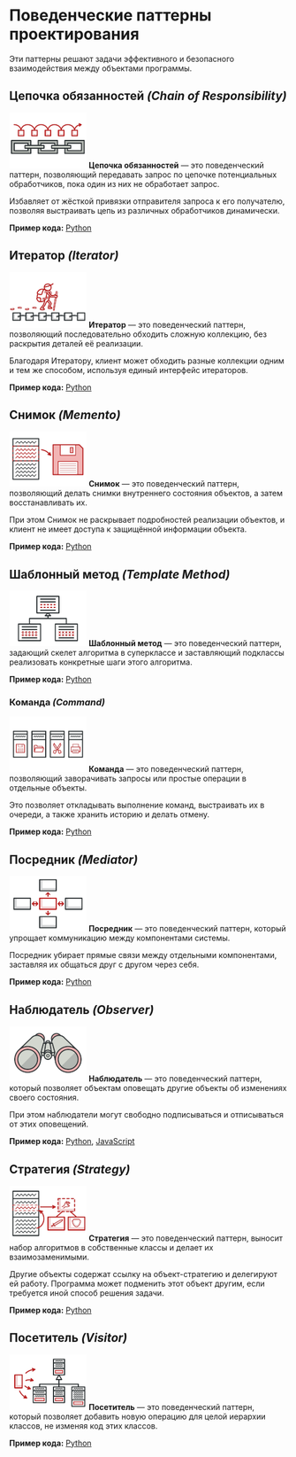 # **Поведенческие паттерны проектирования**

Эти паттерны решают задачи эффективного и безопасного взаимодействия между объектами программы.

## Цепочка обязанностей _(Chain of Responsibility)_

![Цепочка обязанностей!](/images/chain-of-responsibility-mini.png)
**Цепочка обязанностей** — это поведенческий паттерн, позволяющий передавать запрос по цепочке потенциальных обработчиков, пока один из них не обработает запрос.

Избавляет от жёсткой привязки отправителя запроса к его получателю, позволяя выстраивать цепь из различных обработчиков динамически.

**Пример кода:** [Python](Python/chain_of_responsibility.py)

## Итератор _(Iterator)_

![Итератор!](/images/iterator-mini.png)
**Итератор** — это поведенческий паттерн, позволяющий последовательно обходить сложную коллекцию, без раскрытия деталей её реализации.

Благодаря Итератору, клиент может обходить разные коллекции одним и тем же способом, используя единый интерфейс итераторов.

**Пример кода:** [Python](Python/iterator.py)

## Снимок _(Memento)_

![Снимок!](/images/memento-mini.png)
**Снимок** — это поведенческий паттерн, позволяющий делать снимки внутреннего состояния объектов, а затем восстанавливать их.

При этом Снимок не раскрывает подробностей реализации объектов, и клиент не имеет доступа к защищённой информации объекта.

**Пример кода:** [Python](Python/memento.py)

## Шаблонный метод _(Template Method)_

![Шаблонный метод!](/images/template-method-mini.png)
**Шаблонный метод** — это поведенческий паттерн, задающий скелет алгоритма в суперклассе и заставляющий подклассы реализовать конкретные шаги этого алгоритма.

**Пример кода:** [Python](Python/template_method.py)

### Команда _(Command)_

![Команда!](/images/command-mini.png)
**Команда** — это поведенческий паттерн, позволяющий заворачивать запросы или простые операции в отдельные объекты.

Это позволяет откладывать выполнение команд, выстраивать их в очереди, а также хранить историю и делать отмену.

**Пример кода:** [Python](Python/command.py)

## Посредник _(Mediator)_

![Посредник!](/images/mediator-mini.png)
**Посредник** — это поведенческий паттерн, который упрощает коммуникацию между компонентами системы.

Посредник убирает прямые связи между отдельными компонентами, заставляя их общаться друг с другом через себя.

**Пример кода:** [Python](Python/mediator.py)

## Наблюдатель _(Observer)_

![Наблюдатель!](/images/observer-mini.png)
**Наблюдатель** — это поведенческий паттерн, который позволяет объектам оповещать другие объекты об изменениях своего состояния.

При этом наблюдатели могут свободно подписываться и отписываться от этих оповещений.

**Пример кода:** [Python](Python/observer.py), [JavaScript](JavaScript/observer.js)

## Стратегия _(Strategy)_

![Стратегия!](/images/strategy-mini.png)
**Стратегия** — это поведенческий паттерн, выносит набор алгоритмов в собственные классы и делает их взаимозаменимыми.

Другие объекты содержат ссылку на объект-стратегию и делегируют ей работу. Программа может подменить этот объект другим, если требуется иной способ решения задачи.

**Пример кода:** [Python](Python/strategy.py)

## Посетитель _(Visitor)_

![Посетитель!](/images/visitor-mini.png)
**Посетитель** — это поведенческий паттерн, который позволяет добавить новую операцию для целой иерархии классов, не изменяя код этих классов.

**Пример кода:** [Python](Python/visitor.py)
